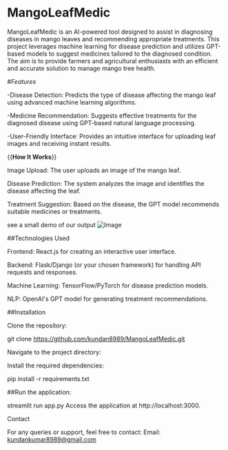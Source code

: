 # MangoLeafMedic

MangoLeafMedic is an AI-powered tool designed to assist in diagnosing diseases in mango leaves and recommending appropriate treatments. This project leverages machine learning for disease prediction and utilizes GPT-based models to suggest medicines tailored to the diagnosed condition. The aim is to provide farmers and agricultural enthusiasts with an efficient and accurate solution to manage mango tree health.

#*Features*

-Disease Detection: Predicts the type of disease affecting the mango leaf using advanced machine learning algorithms.

-Medicine Recommendation: Suggests effective treatments for the diagnosed disease using GPT-based natural language processing.

-User-Friendly Interface: Provides an intuitive interface for uploading leaf images and receiving instant results.

{{**How It Works**}}

Image Upload: The user uploads an image of the mango leaf.

Disease Prediction: The system analyzes the image and identifies the disease affecting the leaf.

Treatment Suggestion: Based on the disease, the GPT model recommends suitable medicines or treatments.

see a small demo of our output
![Image](https://github.com/user-attachments/assets/5982be95-c7b5-4761-a855-dec6fc921f24)

##Technologies Used

Frontend: React.js for creating an interactive user interface.

Backend: Flask/Django (or your chosen framework) for handling API requests and responses.

Machine Learning: TensorFlow/PyTorch for disease prediction models.

NLP: OpenAI's GPT model for generating treatment recommendations.



##Installation

Clone the repository:

git clone https://github.com/kundan8989/MangoLeafMedic.git

Navigate to the project directory:

Install the required dependencies:

pip install -r requirements.txt


##Run the application:

streamlit run  app.py 
Access the application at http://localhost:3000.



Contact

For any queries or support, feel free to contact:
Email: kundankumar8989@gmail.com




















